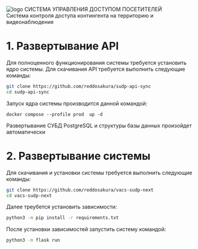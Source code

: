 ![logo](https://github.com/user-attachments/assets/a5c49f82-178a-4766-8f4c-7ba6a1ce94f5) 
СИСТЕМА УПРАВЛЕНИЯ ДОСТУПОМ ПОСЕТИТЕЛЕЙ
<br>Система контроля доступа контингента на территорию и видеонаблюдения

<h1>1. Развертывание API</h1>
Для полноценного функционирования системы требуется установить ядро системы. Для скачивания API требуется выполнить следующие команды:

```bash
git clone https://github.com/reddosakura/sudp-api-sync
cd sudp-api-sync
```

Запуск ядра системы производится данной командой:
```
docker compose --profile prod  up -d
```
Развертывание СУБД PostgreSQL и структуры базы данных произойдет автоматически

<h1>2. Развертывание системы</h1>
Для скачивания и установки системы требуется выполнить следующие команды:

```bash
git clone https://github.com/reddosakura/vacs-sudp-next
cd vacs-sudp-next
```
Далее треубется установить зависимости:
```bash
python3 -m pip install -r requirements.txt
```

После установки зависимостей запустить систему командой:
```bash
python3 -m flask run
```
